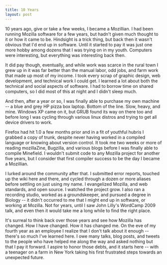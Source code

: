 ```yaml
---
title: 10 Years
layout: post
---
```


10 years ago, give or take a few weeks, I became a Mozillian. I had been running Mozilla software for a few years, but hadn't given much thought to it or how it came to be. Hindsight is a trick thing, but back then it wasn't obvious that I'd end up in software. Until it started to pay it was just one more hobby among dozens that I was trying on in my youth. Computers were interesting, but everything was interesting back then.

It did pay though, eventually, and while work was scarce in the rural town I grew up in it was far better than the manual labor, odd jobs, and farm work that made up most of my income. I took every scrap of graphic design, web development, and technical work I could get. I learned a lot about both the technical and social aspects of software. I had to borrow time on shared computers, so I did most of this at night and I didn't sleep much.

And then, after a year or so, I was finally able to purchase my own machine -- a blue and grey HP pizza box laptop. Bottom of the line. Slow, heavy, and mine. Windows XP came on it, but GRUB found its way on there too and before long I was cycling through various linux distros and trying to get all device drivers to work.

Firefox had hit 1.0 a few months prior and in a fit of youthful hubris I grabbed a copy of trunk, despite never having worked in a compiled language or knowing about version control. It took me two weeks or more of reading mozillaZine, Bugzilla, and various blogs before I was finally able to compile Minefield. I wouldn't submit code to any Mozilla project for another five years, but I consider that first compiler success to be the day I became a Mozillian.

I lurked around the community after that. I submitted error reports, touched up the wiki here and there, and cycled through a dozen or more aliases before settling on just using my name. I evangelized Mozilla, and web standards, and open source. I watched the project grow. I also ran a recording studio, worked as a groundskeeper, and pursued a degree in Biology -- it didn't occurred to me that I might end up in software, or working at Mozilla. Not for years, until I saw John Lilly's WordCamp 2009 talk, and even then it would take me a long while to find the right place.

It's surreal to think back over those years and see how Mozilla has changed. How I have changed. How it has changed me. On the eve of my fourth year as an employee I realize that I don't talk about it enough -- there's so much I've learned here. I owe many talks, blog posts, and tweets to the people who have helped me along the way and asked nothing but that I pay it forward. I aspire to honor those debts, and it starts here -- with a teenager on a farm in New York taking his first frustrated steps towards an unexpected future.
